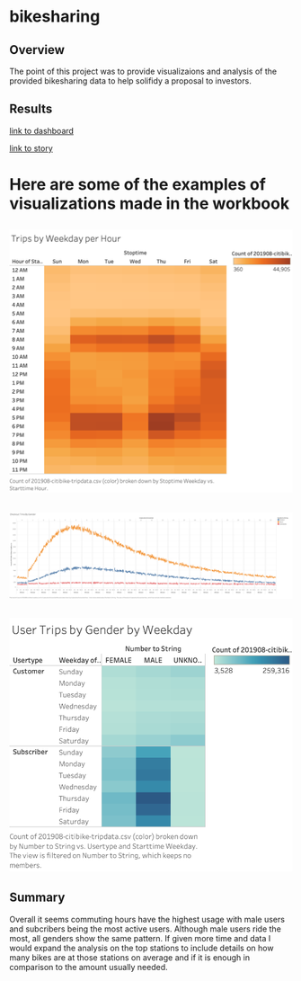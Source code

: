 # bikesharing

## Overview 

The point of this project was to provide visualizaions and analysis of the provided bikesharing data to help solifidy a proposal to investors. 


## Results
[link to dashboard](https://public.tableau.com/shared/HXHR7BN9C?:display_count=y&:origin=viz_share_link)

[link to story](https://public.tableau.com/shared/7SCNBQX9B?:display_count=y&:origin=viz_share_link)

# Here are some of the examples of visualizations  made in the workbook 

![](Images/TripsbyWeekdayperHour.png)
---
![](Images/CheckoutTimeByGender.png)
---
![](Images/UserTripsbyGenderbyWeekday.png)
---


## Summary
Overall it seems commuting hours have the highest usage with male users and subcribers being the most active users. Although male users ride the most, all genders show the same pattern. If given more time and data I would expand the analysis on the top stations to include details on how many bikes are at those stations on average  and if it is enough in comparison to the amount usually needed.
